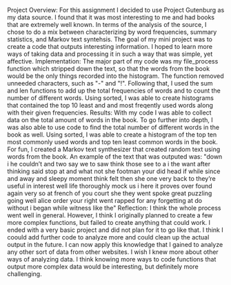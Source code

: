 Project Overview: For this assignment I decided to use Project Gutenburg as my data source. I found that it was most interesting to me and had books that are extremely well known. In terms of the analysis of the source, I chose to do a mix between characterizing by word frequencies, summary statistics, and Markov text syntehsis. The goal of my mini project was to create a code that outputs interesting information. I hoped to learn more ways of taking data and processing it in such a way that was simple, yet affective. 
Implementation: The major part of my code was my file_process function which stripped down the text, so that the words from the book would be the only things recorded into the histogram. The function removed unneeded characters, such as "-" and "!". Following that, I used the sum and len functions to add up the total frequencies of words and to count the number of different words. Using sorted, I was able to create histograms that contained the top 10 least and and most freqently used words  along with their given frequencies. 
Results: With my code I was able to collect data on the total amount of words in the book. To go further into depth, I was also able to use code to find the total number of different words in the book as well. Using sorted, I was able to create a histogram of the top ten most commonly used words and top ten least common words in the book. For fun, I created a Markov text synthesizer that created random text using words from the book. An example of the text that was outputed was: 
"down i  he couldn’t and two say we to saw think those see to a i the want after thinking said stop at and what not she  footman your did head if while since and away and sleepy moment think felt then she one very back to they’re useful in interest well life thoroughly mock us i here it proves over found again very  so at french of you court she they went spoke great puzzling going well alice order your right went rapped for  any forgetting at do without i began while witness like the"
Reflection: I think the whole process went well in general. However, I think I originally planned to create a few more complex functions, but failed to create anything that could work. I ended with a very basic project and did not plan for it to go like that. I think I coould add further code to analyze more and could clean up the actual output in the future. I can now apply this knowledge that I gained to analyze any other sort of data from other websites. I wish I knew more about other ways of analyzing data. I think knowing more ways to code functions that output more complex data would be interesting, but definitely more challenging. 